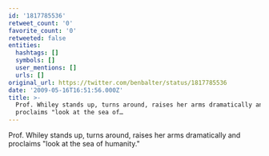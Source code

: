 ```yaml
---
id: '1817785536'
retweet_count: '0'
favorite_count: '0'
retweeted: false
entities:
  hashtags: []
  symbols: []
  user_mentions: []
  urls: []
original_url: https://twitter.com/benbalter/status/1817785536
date: '2009-05-16T16:51:56.000Z'
title: >-
  Prof. Whiley stands up, turns around, raises her arms dramatically and
  proclaims "look at the sea of…
---
```


Prof. Whiley stands up, turns around, raises her arms dramatically and proclaims "look at the sea of humanity."